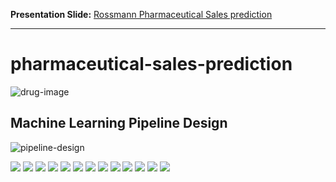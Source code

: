**Presentation Slide:** [Rossmann Pharmaceutical Sales prediction](https://www.canva.com/design/DAFBtdnLoKQ/hxJHGTgvoTwJMX9hXbbGVA/view?utm_content=DAFBtdnLoKQ&utm_campaign=designshare&utm_medium=link2&utm_source=sharebutton)

---

# pharmaceutical-sales-prediction
![drug-image](https://www.afd.fr/sites/afd/files/styles/visuel_principal/public/2019-10-09-27-46/flickr-marco-verch.jpg?itok=XH4x7-Y4)

## Machine Learning Pipeline Design

![pipeline-design](images/ml-pipeline-design.png)
<!-- <details> -->
  <!-- <summary>Presentation Slide</summary> -->
  <img src="images/slide/1.png" name="">
  <img src="images/slide/2.png" name="">
  <img src="images/slide/3.png" name="">
  <img src="images/slide/4.png" name="">
  <img src="images/slide/5.png" name="">
  <img src="images/slide/6.png" name="">
  <img src="images/slide/7.png" name="">
  <img src="images/slide/8.png" name="">
  <img src="images/slide/9.png" name="">
  <img src="images/slide/10.png" name="">
  <img src="images/slide/11.png" name="">
  <img src="images/slide/12.png" name="">
  <img src="images/slide/13.png" name="">
<!-- </details> -->
